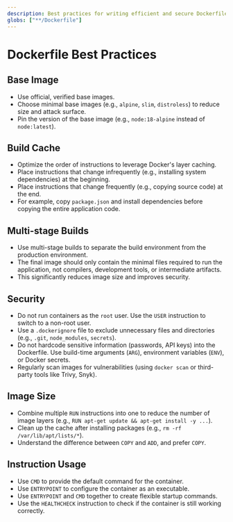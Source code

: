 ```yaml
---
description: Best practices for writing efficient and secure Dockerfiles
globs: ["**/Dockerfile"]
---
```

# Dockerfile Best Practices

## Base Image
- Use official, verified base images.
- Choose minimal base images (e.g., `alpine`, `slim`, `distroless`) to reduce size and attack surface.
- Pin the version of the base image (e.g., `node:18-alpine` instead of `node:latest`).

## Build Cache
- Optimize the order of instructions to leverage Docker's layer caching.
- Place instructions that change infrequently (e.g., installing system dependencies) at the beginning.
- Place instructions that change frequently (e.g., copying source code) at the end.
- For example, copy `package.json` and install dependencies before copying the entire application code.

## Multi-stage Builds
- Use multi-stage builds to separate the build environment from the production environment.
- The final image should only contain the minimal files required to run the application, not compilers, development tools, or intermediate artifacts.
- This significantly reduces image size and improves security.

## Security
- Do not run containers as the `root` user. Use the `USER` instruction to switch to a non-root user.
- Use a `.dockerignore` file to exclude unnecessary files and directories (e.g., `.git`, `node_modules`, `secrets`).
- Do not hardcode sensitive information (passwords, API keys) into the Dockerfile. Use build-time arguments (`ARG`), environment variables (`ENV`), or Docker secrets.
- Regularly scan images for vulnerabilities (using `docker scan` or third-party tools like Trivy, Snyk).

## Image Size
- Combine multiple `RUN` instructions into one to reduce the number of image layers (e.g., `RUN apt-get update && apt-get install -y ...`).
- Clean up the cache after installing packages (e.g., `rm -rf /var/lib/apt/lists/*`).
- Understand the difference between `COPY` and `ADD`, and prefer `COPY`.

## Instruction Usage
- Use `CMD` to provide the default command for the container.
- Use `ENTRYPOINT` to configure the container as an executable.
- Use `ENTRYPOINT` and `CMD` together to create flexible startup commands.
- Use the `HEALTHCHECK` instruction to check if the container is still working correctly.
